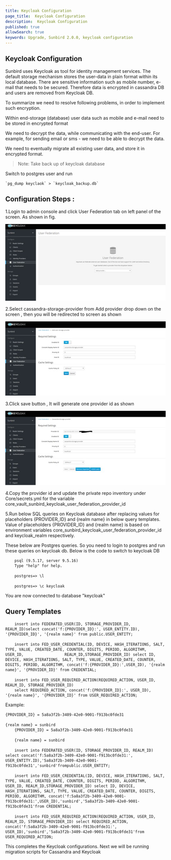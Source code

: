 ```yaml
---
title: Keycloak Configuration
page_title:  Keycloak Configuration
description:  Keycloak Configuration
published: true
allowSearch: true
keywords: Upgrade, Sunbird 2.0.0, keycloak configuration
---
```


## Keycloak Configuration

Sunbird uses Keycloak as tool for identity management services. The default storage mechanism stores the user-data in plain format within its local database. There are sensitive information such as mobile number, e-mail that needs to be secured. Therefore data is encrypted in cassandra DB and users are removed from Keycloak DB. 

To summarize we need to resolve following problems, in order to implement such encryption.

Within end-storage (database) user data such as mobile and e-mail need to be stored in encrypted format

We need to decrypt the data, while communicating with the end-user. For example, for sending email or sms - we need to be able to decrypt the data. 

We need to eventually migrate all existing user data, and store it in encrypted format.

> Note:  Take back up of keycloak database

Switch to postgres user and run 

    `pg_dump keyclaok` > `keycloak_backup.db`


## Configuration Steps :

1.Login to admin console and click User Federation tab on left panel of the screen. As shown in fig.

<img src='developer-docs/server-installation/images/keycloak_user_federation.png'>

2.Select cassandra-storage-provider from Add provider drop down on the screen , then you will be redirected to screen as shown 

<img src='developer-docs/server-installation/images/keycloak_user_storage_provider.png'>

3.Click save button , It will generate one provider id as shown     

<img src='developer-docs/server-installation/images/keycloak_cassandra_storage_provider.png'>
 

4.Copy the provider id and update the private repo inventory under Core/secrets.yml for the variable core_vault_sunbird_keycloak_user_federation_provider_id

5.Run below SQL queries on Keycloak database after replacing values for placeholders {PROVIDER_ID} and {realm name} in below query templates. Value of placeholders {PROVIDER_ID} and {realm name} is based on environment variables core_sunbird_keycloak_user_federation_provider_id and keycloak_realm respectively.


These below are Postgres queries. So you need to login to postgres and run these queries on keycloak db. Below is the code to switch to keycloak DB

        psql (9.5.17, server 9.5.16)
        Type "help" for help.

        postgres=> \l

        postgres=> \c keycloak

You are now connected to database "keycloak" 


## Query Templates 


        insert into FEDERATED_USER(ID, STORAGE_PROVIDER_ID, REALM_ID)select concat('f:{PROVIDER_ID}:', USER_ENTITY.ID), '{PROVIDER_ID}', '{realm name}' from public.USER_ENTITY;
        
        insert into FED_USER_CREDENTIAL(ID, DEVICE, HASH_ITERATIONS, SALT, TYPE, VALUE, CREATED_DATE, COUNTER, DIGITS, PERIOD, ALGORITHM, USER_ID,                  REALM_ID,STORAGE_PROVIDER_ID) select ID, DEVICE, HASH_ITERATIONS, SALT, TYPE, VALUE, CREATED_DATE, COUNTER, DIGITS, PERIOD, ALGORITHM, concat('f:{PROVIDER_ID}:',USER_ID), '{realm name}', '{PROVIDER_ID}' from CREDENTIAL;
        
        insert into FED_USER_REQUIRED_ACTION(REQUIRED_ACTION, USER_ID, REALM_ID, STORAGE_PROVIDER_ID)
        select REQUIRED_ACTION, concat('f:{PROVIDER_ID}:', USER_ID), '{realm name}', '{PROVIDER_ID}' from USER_REQUIRED_ACTION;



Example:

    {PROVIDER_ID} = 5a8a3f2b-3409-42e0-9001-f913bc0fde31

    {realm name} = sunbird
        {PROVIDER_ID} = 5a8a3f2b-3409-42e0-9001-f913bc0fde31

        {realm name} = sunbird

        insert into FEDERATED_USER(ID, STORAGE_PROVIDER_ID, REALM_ID) select concat('f:5a8a3f2b-3409-42e0-9001-f913bc0fde31:', USER_ENTITY.ID),'5a8a3f2b-3409-42e0-9001-f913bc0fde31','sunbird'frompublic.USER_ENTITY;
        
        insert into FED_USER_CREDENTIAL(ID, DEVICE, HASH_ITERATIONS, SALT, TYPE, VALUE, CREATED_DATE, COUNTER, DIGITS, PERIOD, ALGORITHM, USER_ID, REALM_ID,STORAGE_PROVIDER_ID) select ID, DEVICE, HASH_ITERATIONS, SALT, TYPE, VALUE, CREATED_DATE, COUNTER, DIGITS, PERIOD, ALGORITHM, concat('f:5a8a3f2b-3409-42e0-9001-f913bc0fde31:',USER_ID),'sunbird','5a8a3f2b-3409-42e0-9001-f913bc0fde31'from CREDENTIAL;
        
        insert into FED_USER_REQUIRED_ACTION(REQUIRED_ACTION, USER_ID, REALM_ID, STORAGE_PROVIDER_ID) select REQUIRED_ACTION, concat('f:5a8a3f2b-3409-42e0-9001-f913bc0fde31:', USER_ID),'sunbird','5a8a3f2b-3409-42e0-9001-f913bc0fde31'from USER_REQUIRED_ACTION;



This completes the Keycloak configurations. Next we will be running migration scripts for Cassandra and Keycloak